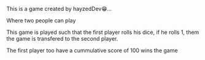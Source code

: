 This is a game created by hayzedDev😁...

Where two people can play

This game is played such that the first player rolls his dice, if he rolls 1, them the game is transfered to the second player.

The first player too have a cummulative score of 100 wins the game
